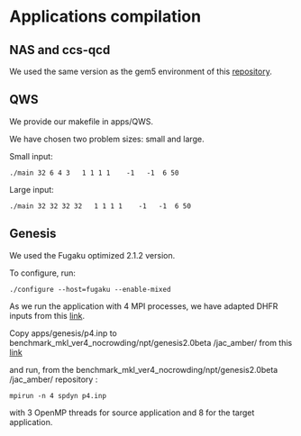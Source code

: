 Applications compilation
============================


NAS and ccs-qcd 
---------------

We used the same version as the gem5 environment of this [repository](https://gitlab.com/domke/LARC).


QWS
---

We provide our makefile in apps/QWS.

We have chosen two problem sizes: small and large.

Small input:
```
./main 32 6 4 3   1 1 1 1    -1   -1  6 50
```

Large input:
```
./main 32 32 32 32   1 1 1 1    -1   -1  6 50
```

Genesis
-------

We used the Fugaku optimized 2.1.2 version.

To configure, run:
```
./configure --host=fugaku --enable-mixed
```

As we run the application with 4 MPI processes, we have adapted DHFR inputs from this [link](https://www.r-ccs.riken.jp/labs/cbrt/benchmark-2020/).

Copy apps/genesis/p4.inp to benchmark_mkl_ver4_nocrowding/npt/genesis2.0beta
/jac_amber/ from this [link](https://www.r-ccs.riken.jp/labs/cbrt/wp-content/uploads/2020/12/benchmark_mkl_ver4_nocrowding.tar.gz)

and run, from the benchmark_mkl_ver4_nocrowding/npt/genesis2.0beta
/jac_amber/ repository :
```
mpirun -n 4 spdyn p4.inp
```

with 3 OpenMP threads for source application and 8 for the target application.
